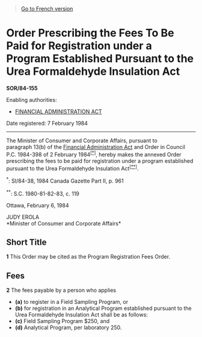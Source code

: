 > [Go to French version](/fr/Règlements/Décrets,%20ordonnances%20et%20règlements%20statutaires/84/155.md)

# Order Prescribing the Fees To Be Paid for Registration under a Program Established Pursuant to the Urea Formaldehyde Insulation Act

**SOR/84-155**

Enabling authorities: 
- [FINANCIAL ADMINISTRATION ACT](/en/Acts/Revised%20Statutes%20of%20Canada/F/F-11.md)

Date registered: 7 February 1984

----------

The Minister of Consumer and Corporate Affairs, pursuant to paragraph 13(b) of the [Financial Administration Act](/en/Acts/Revised%20Statutes%20of%20Canada/F/F-11.md) and Order in Council P.C. 1984-398 of 2 February 1984<sup><a href='#fn_1e'>[*]</a></sup>, hereby makes the annexed Order prescribing the fees to be paid for registration under a program established pursuant to the Urea Formaldehyde Insulation Act<sup><a href='#fn_2e'>[**]</a></sup>.

<a name='fn_1e'><sup>*</sup></a>: SI/84-38, 1984 Canada Gazette Part II, p. 961<br />

<a name='fn_2e'><sup>**</sup></a>: S.C. 1980-81-82-83, c. 119<br />

Ottawa, February 6, 1984


<p>JUDY EROLA<br />*Minister of Consumer and Corporate Affairs*<br /></p>




## Short Title


**1** This Order may be cited as the Program Registration Fees Order.




## Fees


**2** The fees payable by a person who applies
- **(a)** to register in a Field Sampling Program, or
- **(b)** for registration in an Analytical Program
established pursuant to the Urea Formaldehyde Insulation Act shall be as follows:
- **(c)** Field Sampling Program $250, and
- **(d)** Analytical Program, per laboratory 250.



